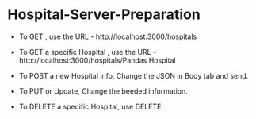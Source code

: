 # Hospital-Server-Preparation

* To GET , use the URL - http://localhost:3000/hospitals

* To GET a specific Hospital , use the URL - http://localhost:3000/hospitals/Pandas Hospital

* To POST a new Hospital info, Change the JSON in Body tab and send.

* To PUT or Update, Change the beeded information.

* To DELETE a specific Hospital, use DELETE
